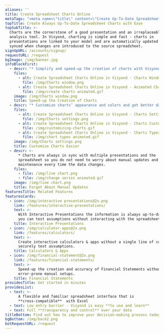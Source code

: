 ```yaml
---
aliases: ''
title: Create Spreadsheet Charts Online
metaTags: "<meta name=\"title\" content=\"Create Up-To-Date Spreadsheet Charts Online with Ease\">\r\n\r\n<meta name=\"description\" content=\"In Visyond, charting is simple and fast -  create spreadsheets charts online and link presentations to your model. Charts sare automatically updated and synced when changes are introduced to the source spreadsheet.\">\r\n\r\n<meta name=\"keywords\" content=\"create chart online, spreadsheet chart\">"
topTitle: Create Always Up-To-Date Spreadsheet Charts with Ease
topSubTitle: >-
  Charts are the cornerstone of a good presentation and an irreplaceable
  analysis tool. In Visyond, charting is simple and fast - charts in
  presentations are linked to your model and are automatically updated and
  synced when changes are introduced to the source spreadsheet.
signUpURL: /accounts/signup/
requestURL: /request
bgImage: /img/banner.jpg
infoBlockFirst:
  - descr: "* Simplify and speed-up the creation of charts with Visyond’s intuitive interface\r\n* Pick from a wide variety of chart types - from familiar Bars and Pies to Waterfall charts\r\n* Export charts or place them inside Visyond’s presentation instantly\r\n"
    files:
      - alt: Create Spreadsheet Charts Online in Visyond - Charts Window
        file: /img/Charts window.png
      - alt: Create Spreadsheet Charts Online in Visyond - Animated Chart
        file: /img/create charts animated.gif
    image: /img/Charts window.png
    title: Speed-up the Creation of Charts
  - descr: "* Customize charts’ appearance and colors and get better data visualizations\r\n* Easily group data sets and organize data within the chart\r\n"
    files:
      - alt: Create Spreadsheet Charts Online in Visyond - Charts Settings
        file: /img/Charts settings.png
      - alt: Create Spreadsheet Charts Online in Visyond - Charts Customization
        file: /img/customizing-charts.gif
      - alt: Create Spreadsheet Charts Online in Visyond - Charts Types
        file: /img/chart types animated.gif
    image: /img/Charts settings.png
    title: Customize Charts Easier
  - descr: >-
      * Charts are always in sync with multiple presentations and the
      spreadsheet so you do not need to worry about manual updates and chart
      maintenance every time the data changes.
    files:
      - file: /img/line chart.png
      - file: /img/change series animated.gif
    image: /img/line chart.png
    title: Forget About Manual Updates
featuresTitle: Related Features
featuresCards:
  - icon: /img/interactive presentations@2x.png
    link: /features/interactive-presentations/
    text: >-
      With Interactive Presentations the information is always up-to-date, and
      you can test assumptions without interacting with the spreadsheet.
    title: Interactive Presentations
  - icon: /img/calculator-apps@2x.png
    link: /features/calculators/
    text: >-
      Create interactive calculators & apps without a single line of code and
      securely test assumptions.
    title: Calculators & Apps
  - icon: /img/financial-statement@2x.png
    link: /features/financial-statements/
    text: >-
      Speed-up the creation and accuracy of Financial Statements without long
      error-prone manual setups.
    title: Financial Statements
providesTitle: Get started in minutes
providesList:
  - text: >-
      A flexible and familiar spreadsheet interface that is
      **cross-compatible**  with Excel
  - text: Low entry barrier - Visyond is easy **to use and learn**
  - text: Full **transparency and control** over your data
titleBottom: Find out how to improve your decision-making process today
bgBottom: /img/back2.png
botRequestURL: /request
---
```


